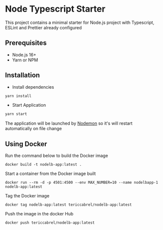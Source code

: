 # Node Typescript Starter

This project contains a minimal starter for Node.js project with Typescript, ESLint and Prettier already configured

## Prerequisites
- Node.js 16+
- Yarn or NPM

## Installation
- Install dependencies
```bash
yarn install
```
- Start Application
```bash
yarn start
```
The application will be launched by [Nodemon](https://nodemon.com) so it's will restart automatically on file change

## Using Docker
Run the command below to build the Docker image
```shell
docker build -t nodelb-app:latest .
```
Start a container from the Docker image built 
```shell
docker run --rm -d -p 4501:4500 --env MAX_NUMBER=10 --name nodelbapp-1 nodelb-app:latest
```
Tag the Docker image
```shell
docker tag nodelb-app:latest tericcabrel/nodelb-app:latest
```
Push the image in the docker Hub
```shell
docker push tericcabrel/nodelb-app:latest
```